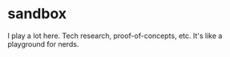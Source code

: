 # sandbox
I play a lot here. Tech research, proof-of-concepts, etc. It's like a playground for nerds.
